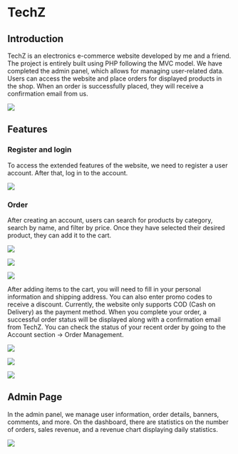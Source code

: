 # TechZ
## Introduction
TechZ is an electronics e-commerce website developed by me and a friend. The project is entirely built using PHP following the MVC model. We have completed the admin panel, which allows for managing user-related data. Users can access the website and place orders for displayed products in the shop. When an order is successfully placed, they will receive a confirmation email from us.

![](https://iili.io/3JiCqWG.png)
## Features
### Register and login 
To access the extended features of the website, we need to register a user account. After that, log in to the account.

![](https://iili.io/3JiTZ2j.png)

### Order
After creating an account, users can search for products by category, search by name, and filter by price. Once they have selected their desired product, they can add it to the cart.

![](https://iili.io/3JiGWcN.png)

![](https://iili.io/3JimoMX.png)

![](https://iili.io/3Js9mJa.png)

After adding items to the cart, you will need to fill in your personal information and shipping address. You can also enter promo codes to receive a discount. Currently, the website only supports COD (Cash on Delivery) as the payment method. When you complete your order, a successful order status will be displayed along with a confirmation email from TechZ. You can check the status of your recent order by going to the Account section → Order Management.

![](https://iili.io/3Js9mJa.png)

![](https://iili.io/3JimxPn.png)

![](https://iili.io/3Jimnnt.png)

## Admin Page
In the admin panel, we manage user information, order details, banners, comments, and more. On the dashboard, there are statistics on the number of orders, sales revenue, and a revenue chart displaying daily statistics.

![](https://iili.io/3JsPoqx.png)
